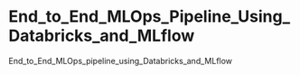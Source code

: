 # End_to_End_MLOps_Pipeline_Using_Databricks_and_MLflow
End_to_End_MLOps_pipeline_using_Databricks_and_MLflow
